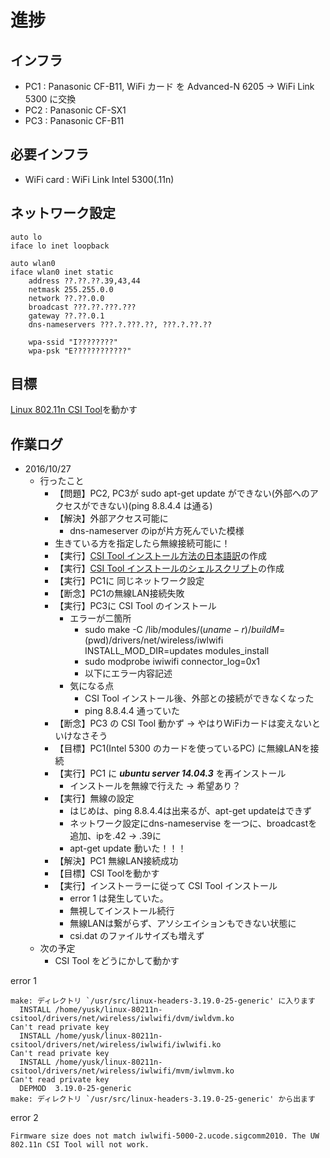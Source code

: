 # 進捗

## インフラ

* PC1 : Panasonic CF-B11, WiFi カード を Advanced-N 6205 -> WiFi Link 5300 に交換
* PC2 : Panasonic CF-SX1
* PC3 : Panasonic CF-B11

## 必要インフラ

* WiFi card : WiFi Link Intel 5300(.11n)

## ネットワーク設定

```
auto lo
iface lo inet loopback

auto wlan0
iface wlan0 inet static
	address ??.??.??.39,43,44
	netmask 255.255.0.0
	network ??.??.0.0
	broadcast ???.??.???.???
	gateway ??.??.0.1
	dns-nameservers ???.?.???.??, ???.?.??.??
	
	wpa-ssid "I????????"
	wpa-psk "E????????????"
```

## 目標

[Linux 802.11n CSI Tool](http://dhalperi.github.io/linux-80211n-csitool/index.html)を動かす

## 作業ログ

* 2016/10/27
	* 行ったこと
  		* 【問題】PC2, PC3が sudo apt-get update ができない(外部へのアクセスができない)(ping 8.8.4.4 は通る)
		* 【解決】外部アクセス可能に
			* dns-nameserver のipが片方死んでいた模様
		* 生きている方を指定したら無線接続可能に！
		* 【実行】[CSI Tool インストール方法の日本語訳](https://github.com/yusk/ubuntu_server_setting/blob/master/CSI_Tool_readme.md)の作成
		* 【実行】[CSI Tool インストールのシェルスクリプト](https://github.com/yusk/ubuntu_server_setting/blob/master/csi_tool_install.sh)の作成
		* 【実行】PC1に 同じネットワーク設定
		* 【断念】PC1の無線LAN接続失敗
		* 【実行】PC3に CSI Tool のインストール
			* エラーが二箇所
				* sudo make -C /lib/modules/$(uname -r)/build M=$(pwd)/drivers/net/wireless/iwlwifi INSTALL_MOD_DIR=updates modules_install
				* sudo modprobe iwiwifi connector_log=0x1
				* 以下にエラー内容記述
			* 気になる点
				* CSI Tool インストール後、外部との接続ができなくなった
				* ping 8.8.4.4 通っていた   
		* 【断念】PC3 の CSI Tool 動かず -> やはりWiFiカードは変えないといけなさそう
		* 【目標】PC1(Intel 5300 のカードを使っているPC) に無線LANを接続
		* 【実行】PC1 に ___ubuntu server 14.04.3___ を再インストール
			* インストールを無線で行えた -> 希望あり？
		* 【実行】無線の設定
			* はじめは、ping 8.8.4.4は出来るが、apt-get updateはできず
			* ネットワーク設定にdns-nameservise を一つに、broadcastを追加、ipを.42 -> .39に
			* apt-get update 動いた！！！
		* 【解決】PC1 無線LAN接続成功
		* 【目標】CSI Toolを動かす
		* 【実行】インストーラーに従って CSI Tool インストール
			* error 1 は発生していた。
			* 無視してインストール続行
			* 無線LANは繋がらず、アソシエイションもできない状態に
			* csi.dat のファイルサイズも増えず
	* 次の予定
		* CSI Tool をどうにかして動かす

error 1

```
make: ディレクトリ `/usr/src/linux-headers-3.19.0-25-generic' に入ります
  INSTALL /home/yusk/linux-80211n-csitool/drivers/net/wireless/iwlwifi/dvm/iwldvm.ko
Can't read private key
  INSTALL /home/yusk/linux-80211n-csitool/drivers/net/wireless/iwlwifi/iwlwifi.ko
Can't read private key
  INSTALL /home/yusk/linux-80211n-csitool/drivers/net/wireless/iwlwifi/mvm/iwlmvm.ko
Can't read private key
  DEPMOD  3.19.0-25-generic
make: ディレクトリ `/usr/src/linux-headers-3.19.0-25-generic' から出ます
```

error 2

```
Firmware size does not match iwlwifi-5000-2.ucode.sigcomm2010. The UW 802.11n CSI Tool will not work.
```


